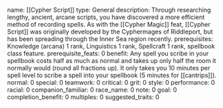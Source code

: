 name: [[Cypher Script]]
type: General
description: Through researching lengthy, ancient, arcane scripts, you have discovered a more efficient method of recording spells. As with the [[Cypher Magic]] feat, [[Cypher Script]] was originally developed by the Cyphermages of Riddleport, but has been spreading through the Inner Sea region recently.
prerequisites: Knowledge (arcana) 1 rank, Linguistics 1 rank, Spellcraft 1 rank, spellbook class feature.
prerequisite_feats: 0
benefit: Any spell you scribe in your spellbook costs half as much as normal and takes up only half the room it normally would (round all fractions up). It only takes you 10 minutes per spell level to scribe a spell into your spellbook (5 minutes for [[cantrips]]).
normal: 0
special: 0
teamwork: 0
critical: 0
grit: 0
style: 0
performance: 0
racial: 0
companion_familiar: 0
race_name: 0
note: 0
goal: 0
completion_benefit: 0
multiples: 0
suggested_traits: 0
